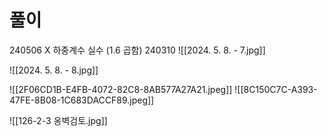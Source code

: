 # 풀이
240506 X 하중계수 실수 (1.6 곱함)
240310
![[2024. 5. 8. - 7.jpg]]

![[2024. 5. 8. - 8.jpg]]

![[2F06CD1B-E4FB-4072-82C8-8AB577A27A21.jpeg]]
![[8C150C7C-A393-47FE-8B08-1C683DACCF89.jpeg]]




![[126-2-3 옹벽검토.jpg]]